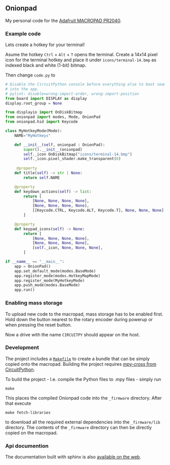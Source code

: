## Onionpad

My personal code for the [Adafruit MACROPAD PR2040][adafruit_macropad].

### Example code

Lets create a hotkey for your terminal!

Asume the hotkey `Ctrl` + `Alt` + `T` opens the terminal.
Create a 14x14 pixel icon for the terminal hotkey and place it
under `icons/terminal-14.bmp` as indexed black and white (1-bit) bitmap.

Then change `code.py` to

```python
# Disable the CircuitPython console before everything else to boot seamlessly
# into the app.
# pylint: disable=wrong-import-order, wrong-import-position
from board import DISPLAY as display
display.root_group = None

from displayio import OnDiskBitmap
from onionpad import modes, Mode, OnionPad
from onionpad.hid import Keycode

class MyHotkeyMode(Mode):
    NAME="MyHotkeys"

    def __init__(self, onionpad : OnionPad):
        super().__init__(onionpad)
        self._icon OnDiskBitmap("icons/terminal-14.bmp")
        self._icon.pixel_shader.make_transparent(0)
    
     @property
    def title(self) -> str | None:
        return self.NAME

    @property
    def keydown_actions(self) -> list:
        return [
            [None, None, None, None],
            [None, None, None, None],
            [[Keycode.CTRL, Keycode.ALT, Keycode.T], None, None, None]
        ]

    @property
    def keypad_icons(self) -> None:
        return [
            [None, None, None, None],
            [None, None, None, None],
            [self._icon, None, None, None],
        ]

if __name__ == "__main__":
    app = OnionPad()
    app.set_default_mode(modes.BaseMode)
    app.register_mode(modes.HotkeyMapMode)
    app.register_mode(MyHotkeyMode)
    app.push_mode(modes.BaseMode)
    app.run()
```

### Enabling mass storage

To upload new code to the macropad, mass storage has to be enabled first.
Hold down the button nearest to the rotary encoder during powerup or when
pressing the reset button.

Now a drive with the name `CIRCUITPY` should appear on the host.

### Development

The project includes a [`Makefile`][makefile] to create a bundle that can be
simply copied onto the macropad.
Building the project requires [*mpy-cross* from CircuitPython][mpy-cross].

To build the project - I.e. compile the Python files to .mpy files - simply run

```
make
```

This places the compiled Onionpad code into the `_firmware` directory.
After that execute

```
make fetch-libraries
```

to download all the required external dependencies into the `_firmware/lib`
directory.
The contents of the `_firmware` directory can then be directly copied on the
macropad.

### Api documention

The documentation built with sphinx is also
[available on the web][api_documentation].

  [adafruit_macropad]: https://www.adafruit.com/product/5100
  [api_documentation]: https://docs.kalehmann.de/onionpad/
  [makefile]: Makefile
  [mpy-cross]: https://github.com/adafruit/circuitpython/tree/main/mpy-cross 
